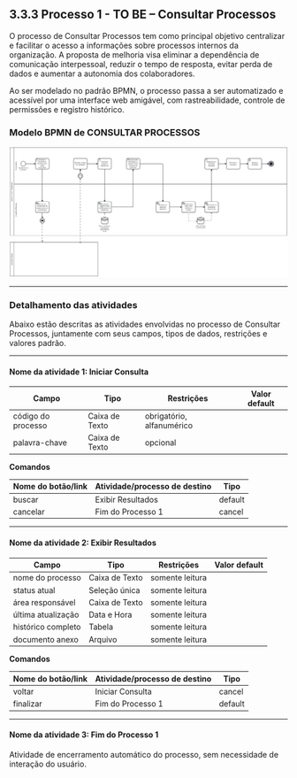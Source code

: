 ## 3.3.3 Processo 1 - TO BE – Consultar Processos

O processo de Consultar Processos tem como principal objetivo centralizar e facilitar o acesso a informações sobre processos internos da organização. A proposta de melhoria visa eliminar a dependência de comunicação interpessoal, reduzir o tempo de resposta, evitar perda de dados e aumentar a autonomia dos colaboradores.

Ao ser modelado no padrão BPMN, o processo passa a ser automatizado e acessível por uma interface web amigável, com rastreabilidade, controle de permissões e registro histórico.

### Modelo BPMN de CONSULTAR PROCESSOS

![Modelo BPMN - Consultar Processos](/docs/images/bpmn_to_be_consultar_processo.png)

---

### Detalhamento das atividades

Abaixo estão descritas as atividades envolvidas no processo de Consultar Processos, juntamente com seus campos, tipos de dados, restrições e valores padrão.

---

#### Nome da atividade 1: Iniciar Consulta

| Campo        | Tipo          | Restrições                  | Valor default |
|--------------|---------------|------------------------------|---------------|
| código do processo | Caixa de Texto  | obrigatório, alfanumérico       |               |
| palavra-chave      | Caixa de Texto  | opcional                         |               |

**Comandos**

| Nome do botão/link | Atividade/processo de destino | Tipo     |
|--------------------|-------------------------------|----------|
| buscar             | Exibir Resultados             | default  |
| cancelar           | Fim do Processo 1             | cancel   |

---

#### Nome da atividade 2: Exibir Resultados

| Campo              | Tipo           | Restrições                      | Valor default |
|--------------------|----------------|----------------------------------|---------------|
| nome do processo   | Caixa de Texto | somente leitura                  |               |
| status atual       | Seleção única  | somente leitura                  |               |
| área responsável   | Caixa de Texto | somente leitura                  |               |
| última atualização | Data e Hora    | somente leitura                  |               |
| histórico completo | Tabela         | somente leitura                  |               |
| documento anexo    | Arquivo        | somente leitura                  |               |

**Comandos**

| Nome do botão/link | Atividade/processo de destino | Tipo     |
|--------------------|-------------------------------|----------|
| voltar             | Iniciar Consulta              | cancel   |
| finalizar          | Fim do Processo 1             | default  |

---

#### Nome da atividade 3: Fim do Processo 1

Atividade de encerramento automático do processo, sem necessidade de interação do usuário.
